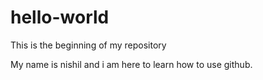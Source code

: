 # hello-world
This is the beginning of my repository

My name is nishil and i am here to learn how to use github.

